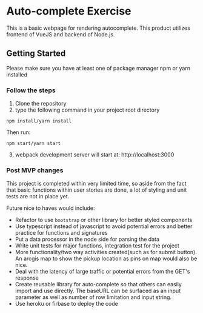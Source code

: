 # Auto-complete Exercise

This is a basic webpage for rendering autocomplete. This product utilizes frontend of VueJS and backend of Node.js.

## Getting Started

Please make sure you have at least one of package manager npm or yarn installed

### Follow the steps

1. Clone the repository
2. type the following command in your project root directory

```
npm install/yarn install
```

Then run:

```
npm start/yarn start
```

3. webpack development server will start at: http://localhost:3000

### Post MVP changes

This project is completed within very limited time, so aside from the fact that basic functions within user stories are done, a lot of styling and unit tests are not in place yet.

Future nice to haves would include:

- Refactor to use `bootstrap` or other library for better styled components
- Use typescript instead of javascript to avoid potential errors and better practice for functions and signatures
- Put a data processor in the node side for parsing the data
- Write unit tests for major functions, integration test for the project
- More functionality/two way activities created(such as for submit button). An arcgis map to show the pickup location as pins on map would also be nice.
- Deal with the latency of large traffic or potential errors from the GET's response
- Create reusable library for auto-complete so that others can easily import and use directly. The baseURL can be surfaced as an input parameter as well as number of row limitation and input string.
- Use heroku or firbase to deploy the code
